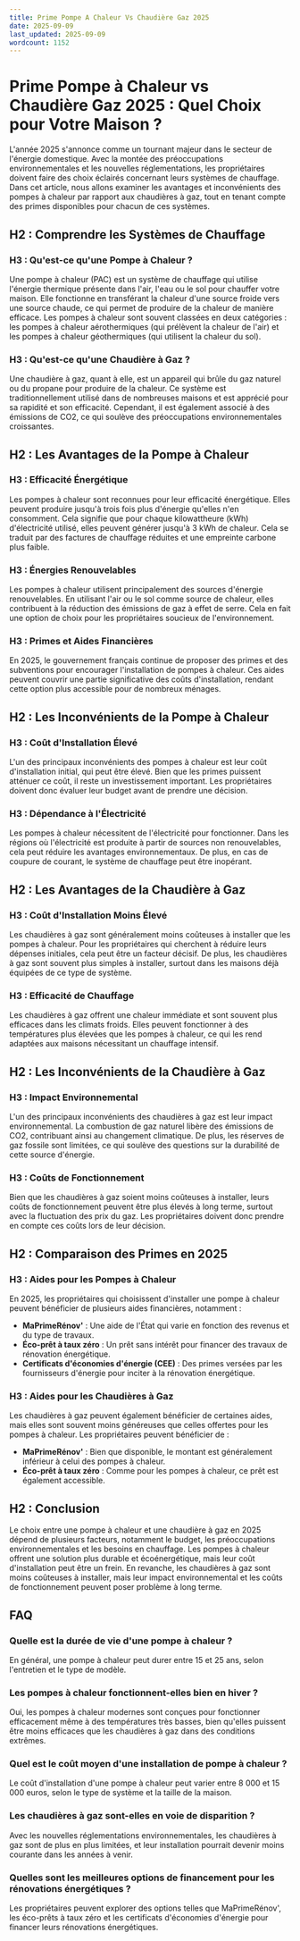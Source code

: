 ```yaml
---
title: Prime Pompe A Chaleur Vs Chaudière Gaz 2025
date: 2025-09-09
last_updated: 2025-09-09
wordcount: 1152
---
```


# Prime Pompe à Chaleur vs Chaudière Gaz 2025 : Quel Choix pour Votre Maison ?

L'année 2025 s'annonce comme un tournant majeur dans le secteur de l'énergie domestique. Avec la montée des préoccupations environnementales et les nouvelles réglementations, les propriétaires doivent faire des choix éclairés concernant leurs systèmes de chauffage. Dans cet article, nous allons examiner les avantages et inconvénients des pompes à chaleur par rapport aux chaudières à gaz, tout en tenant compte des primes disponibles pour chacun de ces systèmes.

## H2 : Comprendre les Systèmes de Chauffage

### H3 : Qu'est-ce qu'une Pompe à Chaleur ?

Une pompe à chaleur (PAC) est un système de chauffage qui utilise l'énergie thermique présente dans l'air, l'eau ou le sol pour chauffer votre maison. Elle fonctionne en transférant la chaleur d'une source froide vers une source chaude, ce qui permet de produire de la chaleur de manière efficace. Les pompes à chaleur sont souvent classées en deux catégories : les pompes à chaleur aérothermiques (qui prélèvent la chaleur de l'air) et les pompes à chaleur géothermiques (qui utilisent la chaleur du sol).

### H3 : Qu'est-ce qu'une Chaudière à Gaz ?

Une chaudière à gaz, quant à elle, est un appareil qui brûle du gaz naturel ou du propane pour produire de la chaleur. Ce système est traditionnellement utilisé dans de nombreuses maisons et est apprécié pour sa rapidité et son efficacité. Cependant, il est également associé à des émissions de CO2, ce qui soulève des préoccupations environnementales croissantes.

## H2 : Les Avantages de la Pompe à Chaleur

### H3 : Efficacité Énergétique

Les pompes à chaleur sont reconnues pour leur efficacité énergétique. Elles peuvent produire jusqu'à trois fois plus d'énergie qu'elles n'en consomment. Cela signifie que pour chaque kilowattheure (kWh) d'électricité utilisé, elles peuvent générer jusqu'à 3 kWh de chaleur. Cela se traduit par des factures de chauffage réduites et une empreinte carbone plus faible.

### H3 : Énergies Renouvelables

Les pompes à chaleur utilisent principalement des sources d'énergie renouvelables. En utilisant l'air ou le sol comme source de chaleur, elles contribuent à la réduction des émissions de gaz à effet de serre. Cela en fait une option de choix pour les propriétaires soucieux de l'environnement.

### H3 : Primes et Aides Financières

En 2025, le gouvernement français continue de proposer des primes et des subventions pour encourager l'installation de pompes à chaleur. Ces aides peuvent couvrir une partie significative des coûts d'installation, rendant cette option plus accessible pour de nombreux ménages.

## H2 : Les Inconvénients de la Pompe à Chaleur

### H3 : Coût d'Installation Élevé

L'un des principaux inconvénients des pompes à chaleur est leur coût d'installation initial, qui peut être élevé. Bien que les primes puissent atténuer ce coût, il reste un investissement important. Les propriétaires doivent donc évaluer leur budget avant de prendre une décision.

### H3 : Dépendance à l'Électricité

Les pompes à chaleur nécessitent de l'électricité pour fonctionner. Dans les régions où l'électricité est produite à partir de sources non renouvelables, cela peut réduire les avantages environnementaux. De plus, en cas de coupure de courant, le système de chauffage peut être inopérant.

## H2 : Les Avantages de la Chaudière à Gaz

### H3 : Coût d'Installation Moins Élevé

Les chaudières à gaz sont généralement moins coûteuses à installer que les pompes à chaleur. Pour les propriétaires qui cherchent à réduire leurs dépenses initiales, cela peut être un facteur décisif. De plus, les chaudières à gaz sont souvent plus simples à installer, surtout dans les maisons déjà équipées de ce type de système.

### H3 : Efficacité de Chauffage

Les chaudières à gaz offrent une chaleur immédiate et sont souvent plus efficaces dans les climats froids. Elles peuvent fonctionner à des températures plus élevées que les pompes à chaleur, ce qui les rend adaptées aux maisons nécessitant un chauffage intensif.

## H2 : Les Inconvénients de la Chaudière à Gaz

### H3 : Impact Environnemental

L'un des principaux inconvénients des chaudières à gaz est leur impact environnemental. La combustion de gaz naturel libère des émissions de CO2, contribuant ainsi au changement climatique. De plus, les réserves de gaz fossile sont limitées, ce qui soulève des questions sur la durabilité de cette source d'énergie.

### H3 : Coûts de Fonctionnement

Bien que les chaudières à gaz soient moins coûteuses à installer, leurs coûts de fonctionnement peuvent être plus élevés à long terme, surtout avec la fluctuation des prix du gaz. Les propriétaires doivent donc prendre en compte ces coûts lors de leur décision.

## H2 : Comparaison des Primes en 2025

### H3 : Aides pour les Pompes à Chaleur

En 2025, les propriétaires qui choisissent d'installer une pompe à chaleur peuvent bénéficier de plusieurs aides financières, notamment :

- **MaPrimeRénov'** : Une aide de l'État qui varie en fonction des revenus et du type de travaux.
- **Éco-prêt à taux zéro** : Un prêt sans intérêt pour financer des travaux de rénovation énergétique.
- **Certificats d'économies d'énergie (CEE)** : Des primes versées par les fournisseurs d'énergie pour inciter à la rénovation énergétique.

### H3 : Aides pour les Chaudières à Gaz

Les chaudières à gaz peuvent également bénéficier de certaines aides, mais elles sont souvent moins généreuses que celles offertes pour les pompes à chaleur. Les propriétaires peuvent bénéficier de :

- **MaPrimeRénov'** : Bien que disponible, le montant est généralement inférieur à celui des pompes à chaleur.
- **Éco-prêt à taux zéro** : Comme pour les pompes à chaleur, ce prêt est également accessible.

## H2 : Conclusion

Le choix entre une pompe à chaleur et une chaudière à gaz en 2025 dépend de plusieurs facteurs, notamment le budget, les préoccupations environnementales et les besoins en chauffage. Les pompes à chaleur offrent une solution plus durable et écoénergétique, mais leur coût d'installation peut être un frein. En revanche, les chaudières à gaz sont moins coûteuses à installer, mais leur impact environnemental et les coûts de fonctionnement peuvent poser problème à long terme.

## FAQ

### Quelle est la durée de vie d'une pompe à chaleur ?

En général, une pompe à chaleur peut durer entre 15 et 25 ans, selon l'entretien et le type de modèle.

### Les pompes à chaleur fonctionnent-elles bien en hiver ?

Oui, les pompes à chaleur modernes sont conçues pour fonctionner efficacement même à des températures très basses, bien qu'elles puissent être moins efficaces que les chaudières à gaz dans des conditions extrêmes.

### Quel est le coût moyen d'une installation de pompe à chaleur ?

Le coût d'installation d'une pompe à chaleur peut varier entre 8 000 et 15 000 euros, selon le type de système et la taille de la maison.

### Les chaudières à gaz sont-elles en voie de disparition ?

Avec les nouvelles réglementations environnementales, les chaudières à gaz sont de plus en plus limitées, et leur installation pourrait devenir moins courante dans les années à venir.

### Quelles sont les meilleures options de financement pour les rénovations énergétiques ?

Les propriétaires peuvent explorer des options telles que MaPrimeRénov', les éco-prêts à taux zéro et les certificats d'économies d'énergie pour financer leurs rénovations énergétiques.